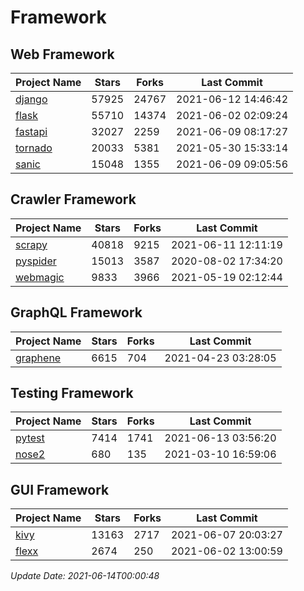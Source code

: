 # Framework

## Web Framework
| Project Name | Stars | Forks | Last Commit |
| ------------ | ----- | ----- | ----------- |
| [django](https://github.com/django/django) | 57925 | 24767 | 2021-06-12 14:46:42 |
| [flask](https://github.com/pallets/flask) | 55710 | 14374 | 2021-06-02 02:09:24 |
| [fastapi](https://github.com/tiangolo/fastapi) | 32027 | 2259 | 2021-06-09 08:17:27 |
| [tornado](https://github.com/tornadoweb/tornado) | 20033 | 5381 | 2021-05-30 15:33:14 |
| [sanic](https://github.com/sanic-org/sanic) | 15048 | 1355 | 2021-06-09 09:05:56 |

## Crawler Framework
| Project Name | Stars | Forks | Last Commit |
| ------------ | ----- | ----- | ----------- |
| [scrapy](https://github.com/scrapy/scrapy) | 40818 | 9215 | 2021-06-11 12:11:19 |
| [pyspider](https://github.com/binux/pyspider) | 15013 | 3587 | 2020-08-02 17:34:20 |
| [webmagic](https://github.com/code4craft/webmagic) | 9833 | 3966 | 2021-05-19 02:12:44 |

## GraphQL Framework
| Project Name | Stars | Forks | Last Commit |
| ------------ | ----- | ----- | ----------- |
| [graphene](https://github.com/graphql-python/graphene) | 6615 | 704 | 2021-04-23 03:28:05 |

## Testing Framework
| Project Name | Stars | Forks | Last Commit |
| ------------ | ----- | ----- | ----------- |
| [pytest](https://github.com/pytest-dev/pytest) | 7414 | 1741 | 2021-06-13 03:56:20 |
| [nose2](https://github.com/nose-devs/nose2) | 680 | 135 | 2021-03-10 16:59:06 |

## GUI Framework
| Project Name | Stars | Forks | Last Commit |
| ------------ | ----- | ----- | ----------- |
| [kivy](https://github.com/kivy/kivy) | 13163 | 2717 | 2021-06-07 20:03:27 |
| [flexx](https://github.com/flexxui/flexx) | 2674 | 250 | 2021-06-02 13:00:59 |

*Update Date: 2021-06-14T00:00:48*